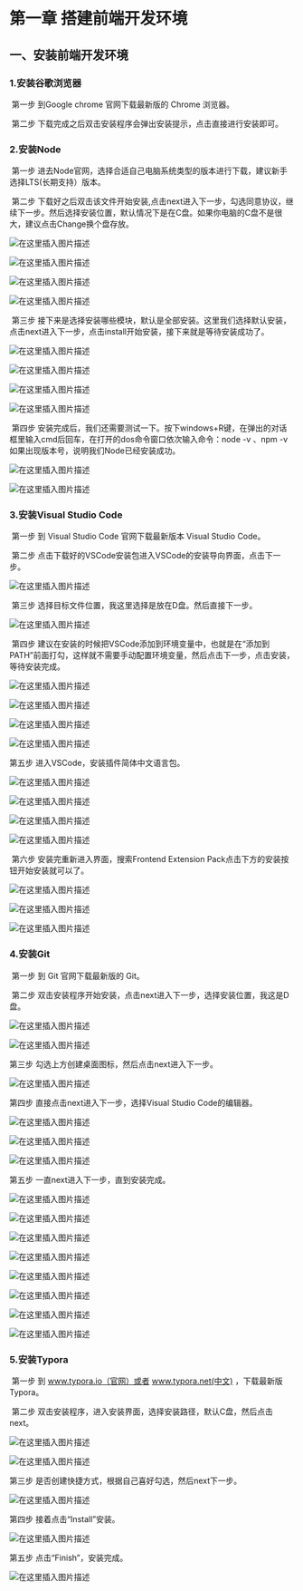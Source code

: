 ﻿# 第一章 搭建前端开发环境

##        一、安装前端开发环境

###      1.安装谷歌浏览器

​        第一步 到Google chrome 官网下载最新版的 Chrome 浏览器。

​        第二步 下载完成之后双击安装程序会弹出安装提示，点击直接进行安装即可。

###  2.安装Node

​        第一步 进去Node官网，选择合适自己电脑系统类型的版本进行下载，建议新手选择LTS(长期支持）版本。

​       第二步 下载好之后双击该文件开始安装,点击next进入下一步，勾选同意协议，继续下一步。然后选择安装位置，默认情况下是在C盘。如果你电脑的C盘不是很大，建议点击Change换个盘存放。

![在这里插入图片描述](https://img-blog.csdnimg.cn/20200927153836201.png?x-oss-process=image/watermark,type_ZmFuZ3poZW5naGVpdGk,shadow_10,text_aHR0cHM6Ly9ibG9nLmNzZG4ubmV0L3lvdTYxNjU=,size_16,color_FFFFFF,t_70#pic_center)

![在这里插入图片描述](https://img-blog.csdnimg.cn/20200927153853856.png?x-oss-process=image/watermark,type_ZmFuZ3poZW5naGVpdGk,shadow_10,text_aHR0cHM6Ly9ibG9nLmNzZG4ubmV0L3lvdTYxNjU=,size_16,color_FFFFFF,t_70#pic_center)

![在这里插入图片描述](https://img-blog.csdnimg.cn/20200927154003525.png?x-oss-process=image/watermark,type_ZmFuZ3poZW5naGVpdGk,shadow_10,text_aHR0cHM6Ly9ibG9nLmNzZG4ubmV0L3lvdTYxNjU=,size_16,color_FFFFFF,t_70#pic_center)

![在这里插入图片描述](https://img-blog.csdnimg.cn/20200927154015405.png?x-oss-process=image/watermark,type_ZmFuZ3poZW5naGVpdGk,shadow_10,text_aHR0cHM6Ly9ibG9nLmNzZG4ubmV0L3lvdTYxNjU=,size_16,color_FFFFFF,t_70#pic_center)

​    第三步  接下来是选择安装哪些模块，默认是全部安装。这里我们选择默认安装，点击next进入下一步，点击install开始安装，接下来就是等待安装成功了。

![在这里插入图片描述](https://img-blog.csdnimg.cn/20200927154031164.png?x-oss-process=image/watermark,type_ZmFuZ3poZW5naGVpdGk,shadow_10,text_aHR0cHM6Ly9ibG9nLmNzZG4ubmV0L3lvdTYxNjU=,size_16,color_FFFFFF,t_70#pic_center)

![在这里插入图片描述](https://img-blog.csdnimg.cn/2020092715404672.png?x-oss-process=image/watermark,type_ZmFuZ3poZW5naGVpdGk,shadow_10,text_aHR0cHM6Ly9ibG9nLmNzZG4ubmV0L3lvdTYxNjU=,size_16,color_FFFFFF,t_70#pic_center)

![在这里插入图片描述](https://img-blog.csdnimg.cn/20200927154242957.png?x-oss-process=image/watermark,type_ZmFuZ3poZW5naGVpdGk,shadow_10,text_aHR0cHM6Ly9ibG9nLmNzZG4ubmV0L3lvdTYxNjU=,size_16,color_FFFFFF,t_70#pic_center)

![在这里插入图片描述](https://img-blog.csdnimg.cn/20200927154114412.png?x-oss-process=image/watermark,type_ZmFuZ3poZW5naGVpdGk,shadow_10,text_aHR0cHM6Ly9ibG9nLmNzZG4ubmV0L3lvdTYxNjU=,size_16,color_FFFFFF,t_70#pic_center)



​     第四步 安装完成后，我们还需要测试一下。按下windows+R键，在弹出的对话框里输入cmd后回车，在打开的dos命令窗口依次输入命令：node -v 、npm -v   如果出现版本号，说明我们Node已经安装成功。

![在这里插入图片描述](https://img-blog.csdnimg.cn/20200927154304904.png?x-oss-process=image/watermark,type_ZmFuZ3poZW5naGVpdGk,shadow_10,text_aHR0cHM6Ly9ibG9nLmNzZG4ubmV0L3lvdTYxNjU=,size_16,color_FFFFFF,t_70#pic_center)

![在这里插入图片描述](https://img-blog.csdnimg.cn/20200927154315621.png?x-oss-process=image/watermark,type_ZmFuZ3poZW5naGVpdGk,shadow_10,text_aHR0cHM6Ly9ibG9nLmNzZG4ubmV0L3lvdTYxNjU=,size_16,color_FFFFFF,t_70#pic_center)


###   3.安装Visual Studio Code

​          第一步  到 Visual Studio Code 官网下载最新版本 Visual Studio Code。

​          第二步   点击下载好的VSCode安装包进入VSCode的安装导向界面，点击下一步。

![在这里插入图片描述](https://img-blog.csdnimg.cn/20200927154339186.png?x-oss-process=image/watermark,type_ZmFuZ3poZW5naGVpdGk,shadow_10,text_aHR0cHM6Ly9ibG9nLmNzZG4ubmV0L3lvdTYxNjU=,size_16,color_FFFFFF,t_70#pic_center)


​        第三步 选择目标文件位置，我这里选择是放在D盘。然后直接下一步。

![在这里插入图片描述](https://img-blog.csdnimg.cn/20200927154407358.png?x-oss-process=image/watermark,type_ZmFuZ3poZW5naGVpdGk,shadow_10,text_aHR0cHM6Ly9ibG9nLmNzZG4ubmV0L3lvdTYxNjU=,size_16,color_FFFFFF,t_70#pic_center)



​        第四步 建议在安装的时候把VSCode添加到环境变量中，也就是在“添加到PATH”前面打勾，这样就不需要手动配置环境变量，然后点击下一步，点击安装，等待安装完成。

![在这里插入图片描述](https://img-blog.csdnimg.cn/20200927154507494.png?x-oss-process=image/watermark,type_ZmFuZ3poZW5naGVpdGk,shadow_10,text_aHR0cHM6Ly9ibG9nLmNzZG4ubmV0L3lvdTYxNjU=,size_16,color_FFFFFF,t_70#pic_center)

![在这里插入图片描述](https://img-blog.csdnimg.cn/20200927154523550.png?x-oss-process=image/watermark,type_ZmFuZ3poZW5naGVpdGk,shadow_10,text_aHR0cHM6Ly9ibG9nLmNzZG4ubmV0L3lvdTYxNjU=,size_16,color_FFFFFF,t_70#pic_center)

![在这里插入图片描述](https://img-blog.csdnimg.cn/20200927154534675.png?x-oss-process=image/watermark,type_ZmFuZ3poZW5naGVpdGk,shadow_10,text_aHR0cHM6Ly9ibG9nLmNzZG4ubmV0L3lvdTYxNjU=,size_16,color_FFFFFF,t_70#pic_center)

![在这里插入图片描述](https://img-blog.csdnimg.cn/20200927154545304.png?x-oss-process=image/watermark,type_ZmFuZ3poZW5naGVpdGk,shadow_10,text_aHR0cHM6Ly9ibG9nLmNzZG4ubmV0L3lvdTYxNjU=,size_16,color_FFFFFF,t_70#pic_center)


   第五步 进入VSCode，安装插件简体中文语言包。

![在这里插入图片描述](https://img-blog.csdnimg.cn/20200927154636300.jpg?x-oss-process=image/watermark,type_ZmFuZ3poZW5naGVpdGk,shadow_10,text_aHR0cHM6Ly9ibG9nLmNzZG4ubmV0L3lvdTYxNjU=,size_16,color_FFFFFF,t_70#pic_center)

![在这里插入图片描述](https://img-blog.csdnimg.cn/20200927154647727.jpg?x-oss-process=image/watermark,type_ZmFuZ3poZW5naGVpdGk,shadow_10,text_aHR0cHM6Ly9ibG9nLmNzZG4ubmV0L3lvdTYxNjU=,size_16,color_FFFFFF,t_70#pic_center)

![在这里插入图片描述](https://img-blog.csdnimg.cn/20200927154700245.jpg?x-oss-process=image/watermark,type_ZmFuZ3poZW5naGVpdGk,shadow_10,text_aHR0cHM6Ly9ibG9nLmNzZG4ubmV0L3lvdTYxNjU=,size_16,color_FFFFFF,t_70#pic_center)

![在这里插入图片描述](https://img-blog.csdnimg.cn/20200927154711301.jpg?x-oss-process=image/watermark,type_ZmFuZ3poZW5naGVpdGk,shadow_10,text_aHR0cHM6Ly9ibG9nLmNzZG4ubmV0L3lvdTYxNjU=,size_16,color_FFFFFF,t_70#pic_center)


​    第六步 安装完重新进入界面，搜索Frontend Extension Pack点击下方的安装按钮开始安装就可以了。

![在这里插入图片描述](https://img-blog.csdnimg.cn/20200927154746787.jpg?x-oss-process=image/watermark,type_ZmFuZ3poZW5naGVpdGk,shadow_10,text_aHR0cHM6Ly9ibG9nLmNzZG4ubmV0L3lvdTYxNjU=,size_16,color_FFFFFF,t_70#pic_center)



![在这里插入图片描述](https://img-blog.csdnimg.cn/20200927154756152.png?x-oss-process=image/watermark,type_ZmFuZ3poZW5naGVpdGk,shadow_10,text_aHR0cHM6Ly9ibG9nLmNzZG4ubmV0L3lvdTYxNjU=,size_16,color_FFFFFF,t_70#pic_center)



![在这里插入图片描述](https://img-blog.csdnimg.cn/2020092715480692.png?x-oss-process=image/watermark,type_ZmFuZ3poZW5naGVpdGk,shadow_10,text_aHR0cHM6Ly9ibG9nLmNzZG4ubmV0L3lvdTYxNjU=,size_16,color_FFFFFF,t_70#pic_center)

### 4.安装Git

​     第一步 到 Git 官网下载最新版的 Git。

​     第二步 双击安装程序开始安装，点击next进入下一步，选择安装位置，我这是D盘。

![在这里插入图片描述](https://img-blog.csdnimg.cn/2020092715482989.png?x-oss-process=image/watermark,type_ZmFuZ3poZW5naGVpdGk,shadow_10,text_aHR0cHM6Ly9ibG9nLmNzZG4ubmV0L3lvdTYxNjU=,size_16,color_FFFFFF,t_70#pic_center)

![在这里插入图片描述](https://img-blog.csdnimg.cn/20200927154841208.png?x-oss-process=image/watermark,type_ZmFuZ3poZW5naGVpdGk,shadow_10,text_aHR0cHM6Ly9ibG9nLmNzZG4ubmV0L3lvdTYxNjU=,size_16,color_FFFFFF,t_70#pic_center)


第三步 勾选上方创建桌面图标，然后点击next进入下一步。

![在这里插入图片描述](https://img-blog.csdnimg.cn/2020092715491881.png?x-oss-process=image/watermark,type_ZmFuZ3poZW5naGVpdGk,shadow_10,text_aHR0cHM6Ly9ibG9nLmNzZG4ubmV0L3lvdTYxNjU=,size_16,color_FFFFFF,t_70#pic_center)



第四步 直接点击next进入下一步，选择Visual Studio Code的编辑器。

![在这里插入图片描述](https://img-blog.csdnimg.cn/20200927155005316.png?x-oss-process=image/watermark,type_ZmFuZ3poZW5naGVpdGk,shadow_10,text_aHR0cHM6Ly9ibG9nLmNzZG4ubmV0L3lvdTYxNjU=,size_16,color_FFFFFF,t_70#pic_center)

![在这里插入图片描述](https://img-blog.csdnimg.cn/20200927155021409.png?x-oss-process=image/watermark,type_ZmFuZ3poZW5naGVpdGk,shadow_10,text_aHR0cHM6Ly9ibG9nLmNzZG4ubmV0L3lvdTYxNjU=,size_16,color_FFFFFF,t_70#pic_center)

![在这里插入图片描述](https://img-blog.csdnimg.cn/20200927155033695.png?x-oss-process=image/watermark,type_ZmFuZ3poZW5naGVpdGk,shadow_10,text_aHR0cHM6Ly9ibG9nLmNzZG4ubmV0L3lvdTYxNjU=,size_16,color_FFFFFF,t_70#pic_center)



第五步  一直next进入下一步，直到安装完成。

![在这里插入图片描述](https://img-blog.csdnimg.cn/20200927155117881.png?x-oss-process=image/watermark,type_ZmFuZ3poZW5naGVpdGk,shadow_10,text_aHR0cHM6Ly9ibG9nLmNzZG4ubmV0L3lvdTYxNjU=,size_16,color_FFFFFF,t_70#pic_center)

![在这里插入图片描述](https://img-blog.csdnimg.cn/20200927155129423.png?x-oss-process=image/watermark,type_ZmFuZ3poZW5naGVpdGk,shadow_10,text_aHR0cHM6Ly9ibG9nLmNzZG4ubmV0L3lvdTYxNjU=,size_16,color_FFFFFF,t_70#pic_center)

![在这里插入图片描述](https://img-blog.csdnimg.cn/20200927155557564.png?x-oss-process=image/watermark,type_ZmFuZ3poZW5naGVpdGk,shadow_10,text_aHR0cHM6Ly9ibG9nLmNzZG4ubmV0L3lvdTYxNjU=,size_16,color_FFFFFF,t_70#pic_center)

![在这里插入图片描述](https://img-blog.csdnimg.cn/20200927155139934.png?x-oss-process=image/watermark,type_ZmFuZ3poZW5naGVpdGk,shadow_10,text_aHR0cHM6Ly9ibG9nLmNzZG4ubmV0L3lvdTYxNjU=,size_16,color_FFFFFF,t_70#pic_center)

![在这里插入图片描述](https://img-blog.csdnimg.cn/2020092715524166.png?x-oss-process=image/watermark,type_ZmFuZ3poZW5naGVpdGk,shadow_10,text_aHR0cHM6Ly9ibG9nLmNzZG4ubmV0L3lvdTYxNjU=,size_16,color_FFFFFF,t_70#pic_center)

![在这里插入图片描述](https://img-blog.csdnimg.cn/20200927155257496.png?x-oss-process=image/watermark,type_ZmFuZ3poZW5naGVpdGk,shadow_10,text_aHR0cHM6Ly9ibG9nLmNzZG4ubmV0L3lvdTYxNjU=,size_16,color_FFFFFF,t_70#pic_center)

![在这里插入图片描述](https://img-blog.csdnimg.cn/20200927155316829.png?x-oss-process=image/watermark,type_ZmFuZ3poZW5naGVpdGk,shadow_10,text_aHR0cHM6Ly9ibG9nLmNzZG4ubmV0L3lvdTYxNjU=,size_16,color_FFFFFF,t_70#pic_center)



![在这里插入图片描述](https://img-blog.csdnimg.cn/20200927155325838.png?x-oss-process=image/watermark,type_ZmFuZ3poZW5naGVpdGk,shadow_10,text_aHR0cHM6Ly9ibG9nLmNzZG4ubmV0L3lvdTYxNjU=,size_16,color_FFFFFF,t_70#pic_center)





###  5.安装Typora

​      第一步 到 www.typora.io（官网）或者 www.typora.net(中文) ，下载最新版 Typora。

​    第二步 双击安装程序，进入安装界面，选择安装路径，默认C盘，然后点击next。 

![在这里插入图片描述](https://img-blog.csdnimg.cn/20200927155645870.png?x-oss-process=image/watermark,type_ZmFuZ3poZW5naGVpdGk,shadow_10,text_aHR0cHM6Ly9ibG9nLmNzZG4ubmV0L3lvdTYxNjU=,size_16,color_FFFFFF,t_70#pic_center)

![在这里插入图片描述](https://img-blog.csdnimg.cn/20200927155654384.png?x-oss-process=image/watermark,type_ZmFuZ3poZW5naGVpdGk,shadow_10,text_aHR0cHM6Ly9ibG9nLmNzZG4ubmV0L3lvdTYxNjU=,size_16,color_FFFFFF,t_70#pic_center)


 第三步  是否创建快捷方式，根据自己喜好勾选，然后next下一步。

![在这里插入图片描述](https://img-blog.csdnimg.cn/20200927151952155.png?x-oss-process=image/watermark,type_ZmFuZ3poZW5naGVpdGk,shadow_10,text_aHR0cHM6Ly9ibG9nLmNzZG4ubmV0L3lvdTYxNjU=,size_16,color_FFFFFF,t_70#pic_center)


第四步 接着点击“Install”安装。

![在这里插入图片描述](https://img-blog.csdnimg.cn/2020092715200475.png?x-oss-process=image/watermark,type_ZmFuZ3poZW5naGVpdGk,shadow_10,text_aHR0cHM6Ly9ibG9nLmNzZG4ubmV0L3lvdTYxNjU=,size_16,color_FFFFFF,t_70#pic_center)


第五步 点击“Finish”，安装完成。

![在这里插入图片描述](https://img-blog.csdnimg.cn/20200927152014753.png?x-oss-process=image/watermark,type_ZmFuZ3poZW5naGVpdGk,shadow_10,text_aHR0cHM6Ly9ibG9nLmNzZG4ubmV0L3lvdTYxNjU=,size_16,color_FFFFFF,t_70#pic_center)

